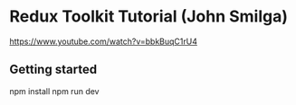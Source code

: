 # Redux Toolkit Tutorial (John Smilga)

https://www.youtube.com/watch?v=bbkBuqC1rU4

## Getting started

npm install
npm run dev
